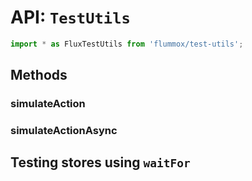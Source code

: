 API: `TestUtils`
===============

```js
import * as FluxTestUtils from 'flummox/test-utils';
```


Methods
-------

### simulateAction

### simulateActionAsync

Testing stores using `waitFor`
---------------------------------------

